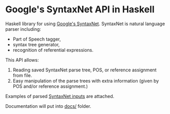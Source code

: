 # Google's SyntaxNet API in Haskell

Haskell library for using [Google's SyntaxNet](https://github.com/tensorflow/models/tree/master/syntaxnet).
SyntaxNet is natural language parser including:
* Part of Speech tagger,
* syntax tree generator,
* recognition of referential expressions.

This API allows:
1. Reading saved SyntaxNet parse tree, POS, or reference assignment from file.
2. Easy manipulation of the parse trees with extra information (given by POS and/or reference assignment.)

Examples of parsed [SyntaxNet inputs](examples/) are attached.

Documentation will put into [docs/](docs/) folder.
